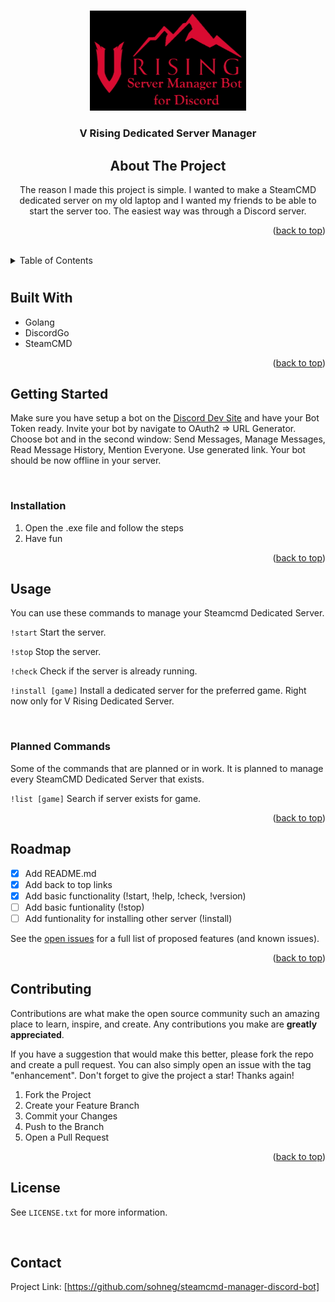 <!-- Improved compatibility of back to top link: See: https://github.com/othneildrew/Best-README-Template/pull/73 -->

<a name="readme-top"></a>

<br />
<div align="center">
  <a href="./img/smdb.jpg">
    <img src="./img/smdb.jpg" alt="Logo" width="250" height="auto">
  </a>

  <h3 align="center">V Rising Dedicated Server Manager</h3>

<!-- ABOUT THE PROJECT -->

## About The Project

The reason I made this project is simple. I wanted to make a SteamCMD dedicated server on my old laptop and I wanted my friends to be able to start the server too. The easiest way was through a Discord server.

<p align="right">(<a href="#readme-top">back to top</a>)</p>
</div>

<div>
<br />

<!-- TABLE OF CONTENTS -->
<details>
  <summary>Table of Contents</summary>
  <ol>
    <li>
      <a href="#about-the-project">Built With</a>
      </ul>
    </li>
    <li>
      <a href="#getting-started">Getting Started</a>
      <ul>
        <li><a href="#installation">Installation</a></li>
      </ul>
    </li>
    <li><a href="#usage">Usage</a></li>
    <li><a href="#roadmap">Roadmap</a></li>
    <li><a href="#contributing">Contributing</a></li>
    <li><a href="#license">License</a></li>
    <li><a href="#contact">Contact</a></li>
  </ol>
</details>

#

## Built With

- Golang
- DiscordGo
- SteamCMD

<p align="right">(<a href="#readme-top">back to top</a>)</p>

## Getting Started

Make sure you have setup a bot on the <a href="https://discord.com/developers/applications">Discord Dev Site</a> and have your Bot Token ready. Invite your bot by navigate to OAuth2 => URL Generator. Choose bot and in the second window: Send Messages, Manage Messages, Read Message History, Mention Everyone. Use generated link. Your bot should be now offline in your server.

<br/>

### Installation

1. Open the .exe file and follow the steps
2. Have fun

<p align="right">(<a href="#readme-top">back to top</a>)</p>

<!-- USAGE EXAMPLES -->

## Usage

You can use these commands to manage your Steamcmd Dedicated Server.

`!start`
Start the server.

`!stop`
Stop the server.

`!check`
Check if the server is already running.

`!install [game]`
Install a dedicated server for the preferred game. Right now only for V Rising Dedicated Server.

<br />

### Planned Commands

Some of the commands that are planned or in work. It is planned to manage every SteamCMD Dedicated Server that exists.

`!list [game]`
Search if server exists for game.


<p align="right">(<a href="#readme-top">back to top</a>)</p>

<!-- ROADMAP -->

## Roadmap

- [x] Add README.md
- [x] Add back to top links
- [x] Add basic functionality (!start, !help, !check, !version)
- [ ] Add basic funtionality (!stop)
- [ ] Add funtionality for installing other server (!install)

See the [open issues](https://github.com/sohneg/steamcmd-manager-discord-bot/issues) for a full list of proposed features (and known issues).

<p align="right">(<a href="#readme-top">back to top</a>)</p>

<!-- CONTRIBUTING -->

## Contributing

Contributions are what make the open source community such an amazing place to learn, inspire, and create. Any contributions you make are **greatly appreciated**.

If you have a suggestion that would make this better, please fork the repo and create a pull request. You can also simply open an issue with the tag "enhancement".
Don't forget to give the project a star! Thanks again!

1. Fork the Project
2. Create your Feature Branch
3. Commit your Changes
4. Push to the Branch
5. Open a Pull Request

<p align="right">(<a href="#readme-top">back to top</a>)</p>

<!-- LICENSE -->

## License

See `LICENSE.txt` for more information.

<br/>

<!-- CONTACT -->

## Contact

Project Link: [https://github.com/sohneg/steamcmd-manager-discord-bot]
